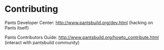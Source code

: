 # Contributing

Pants Developer Center: http://www.pantsbuild.org/dev.html (hacking on Pants itself)

Pants Contributors Guide: http://www.pantsbuild.org/howto_contribute.html (interact with pantsbuild community) 
